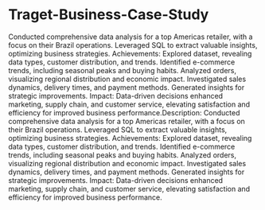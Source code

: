 # Traget-Business-Case-Study

Conducted comprehensive data analysis for a top Americas retailer, with a focus on their Brazil operations. Leveraged SQL to extract
valuable insights, optimizing business strategies.
Achievements:
Explored dataset, revealing data types, customer distribution, and trends.
Identified e-commerce trends, including seasonal peaks and buying habits.
Analyzed orders, visualizing regional distribution and economic impact.
Investigated sales dynamics, delivery times, and payment methods.
Generated insights for strategic improvements.
Impact:
Data-driven decisions enhanced marketing, supply chain, and customer service, elevating satisfaction and efficiency for improved business
performance.Description: Conducted comprehensive data analysis for a top Americas retailer, with a focus on their Brazil operations. Leveraged SQL to extract valuable insights, optimizing business strategies. Achievements: Explored dataset, revealing data types, customer distribution, and trends. Identified e-commerce trends, including seasonal peaks and buying habits. Analyzed orders, visualizing regional distribution and economic impact. Investigated sales dynamics, delivery times, and payment methods. Generated insights for strategic improvements. Impact: Data-driven decisions enhanced marketing, supply chain, and customer service, elevating satisfaction and efficiency for improved business performance.
